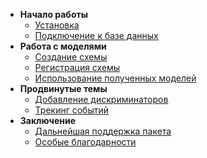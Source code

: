 * **Начало работы**
    * [Установка](/ru-ru/?id=Установка)
    * [Подключение к базе данных](/ru-ru/?id=Подключение-к-базе-данных)
* **Работа с моделями**
    * [Создание схемы](/ru-ru/?id=Создание-схемы)
    * [Регистрация схемы](/ru-ru/?id=Регистрация-схемы)
    * [Использование полученных моделей](/ru-ru/?id=Использование-полученных-моделей)
* **Продвинутые темы**
  * [Добавление дискриминаторов](/ru-ru/?id=Добавление-дискриминаторов)
  * [Трекинг событий](/ru-ru/?id=Трекинг-событий)
* **Заключение**
  * [Дальнейшая поддержка пакета](/ru-ru/?id=Дальнейшая-поддержка-пакета)
  * [Особые благодарности]()
